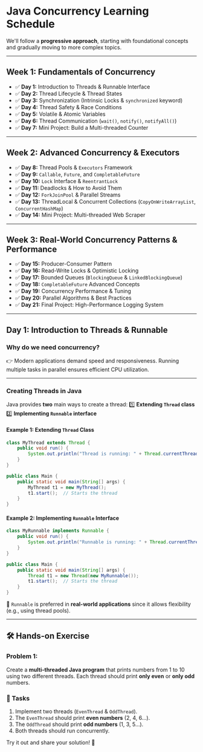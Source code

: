 # Java Concurrency Learning Schedule

We'll follow a **progressive approach**, starting with foundational concepts and gradually moving to more complex topics.

---

## **Week 1: Fundamentals of Concurrency**
- ✅ **Day 1:** Introduction to Threads & Runnable Interface
- ✅ **Day 2:** Thread Lifecycle & Thread States
- ✅ **Day 3:** Synchronization (Intrinsic Locks & `synchronized` keyword)
- ✅ **Day 4:** Thread Safety & Race Conditions
- ✅ **Day 5:** Volatile & Atomic Variables
- ✅ **Day 6:** Thread Communication (`wait()`, `notify()`, `notifyAll()`)
- ✅ **Day 7:** Mini Project: Build a Multi-threaded Counter

---

## **Week 2: Advanced Concurrency & Executors**
- ✅ **Day 8:** Thread Pools & `Executors` Framework
- ✅ **Day 9:** `Callable`, `Future`, and `CompletableFuture`
- ✅ **Day 10:** `Lock` Interface & `ReentrantLock`
- ✅ **Day 11:** Deadlocks & How to Avoid Them
- ✅ **Day 12:** `ForkJoinPool` & Parallel Streams
- ✅ **Day 13:** ThreadLocal & Concurrent Collections (`CopyOnWriteArrayList`, `ConcurrentHashMap`)
- ✅ **Day 14:** Mini Project: Multi-threaded Web Scraper

---

## **Week 3: Real-World Concurrency Patterns & Performance**
- ✅ **Day 15:** Producer-Consumer Pattern
- ✅ **Day 16:** Read-Write Locks & Optimistic Locking
- ✅ **Day 17:** Bounded Queues (`BlockingQueue` & `LinkedBlockingQueue`)
- ✅ **Day 18:** `CompletableFuture` Advanced Concepts
- ✅ **Day 19:** Concurrency Performance & Tuning
- ✅ **Day 20:** Parallel Algorithms & Best Practices
- ✅ **Day 21:** Final Project: High-Performance Logging System

---

## **Day 1: Introduction to Threads & Runnable**

### **Why do we need concurrency?**
👉 Modern applications demand speed and responsiveness. Running multiple tasks in parallel ensures efficient CPU utilization.

---

### **Creating Threads in Java**

Java provides **two** main ways to create a thread:
1️⃣ **Extending `Thread` class**  
2️⃣ **Implementing `Runnable` interface**

#### **Example 1: Extending `Thread` Class**
```java
class MyThread extends Thread {
    public void run() {
        System.out.println("Thread is running: " + Thread.currentThread().getName());
    }
}

public class Main {
    public static void main(String[] args) {
        MyThread t1 = new MyThread();
        t1.start();  // Starts the thread
    }
}
```

#### **Example 2: Implementing `Runnable` Interface**
```java
class MyRunnable implements Runnable {
    public void run() {
        System.out.println("Runnable is running: " + Thread.currentThread().getName());
    }
}

public class Main {
    public static void main(String[] args) {
        Thread t1 = new Thread(new MyRunnable());
        t1.start();  // Starts the thread
    }
}
```
🔹 `Runnable` is preferred in **real-world applications** since it allows flexibility (e.g., using thread pools).

---

## **🛠️ Hands-on Exercise**

### **Problem 1:**
Create a **multi-threaded Java program** that prints numbers from 1 to 10 using two different threads. Each thread should print **only even** or **only odd** numbers.

### **🎯 Tasks**
1. Implement two threads (`EvenThread` & `OddThread`).
2. The `EvenThread` should print **even numbers** (2, 4, 6...).
3. The `OddThread` should print **odd numbers** (1, 3, 5...).
4. Both threads should run concurrently.

Try it out and share your solution! 🚀
